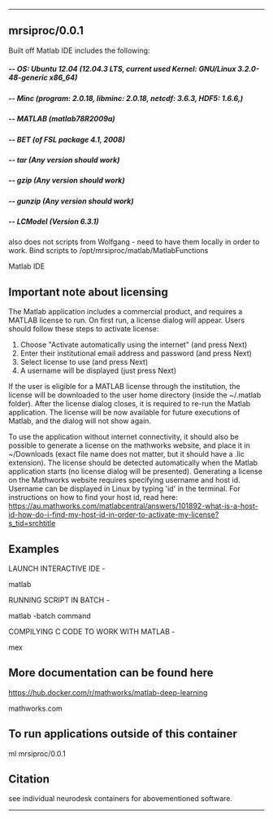 
----------------------------------
## mrsiproc/0.0.1 ##

Built off Matlab IDE
includes the following:
##### -- OS: Ubuntu 12.04			(12.04.3 LTS, current used Kernel: GNU/Linux 3.2.0-48-generic x86_64)
##### -- Minc 						(program: 2.0.18, libminc: 2.0.18, netcdf: 3.6.3, HDF5: 1.6.6,)
##### -- MATLAB 					(matlab78R2009a)
##### -- BET 						(of FSL package 4.1, 2008)
##### -- tar 						(Any version should work)
##### -- gzip						(Any version should work)
##### -- gunzip						(Any version should work) #
##### -- LCModel 					(Version 6.3.1)

also does not scripts from Wolfgang - need to have them locally in order to work.
Bind scripts to /opt/mrsiproc/matlab/MatlabFunctions


Matlab IDE

Important note about licensing
------------------------------
  
The Matlab application includes a commercial product, and requires a MATLAB license to run. On first run, a license dialog will appear. Users should follow these steps to activate license:
1. Choose "Activate automatically using the internet" (and press Next)
2. Enter their institutional email address and password (and press Next)
3. Select license to use (and press Next)
4. A username will be displayed (just press Next)

If the user is eligible for a MATLAB license through the institution, the license will be downloaded to the user home directory (inside the ~/.matlab folder). After the license dialog closes, it is required to re-run the Matlab application. The license will be now available for future executions of Matlab, and the dialog will not show again.

To use the application without internet connectivity, it should also be possible to generate a license on the mathworks website, and place it in ~/Downloads (exact file name does not matter, but it should have a .lic extension). The license should be detected automatically when the Matlab application starts (no license dialog will be presented). Generating a license on the Mathworks website requires specifying username and host id. Username can be displayed in Linux by typing 'id' in the terminal. For instructions on how to find your host id, read here: https://au.mathworks.com/matlabcentral/answers/101892-what-is-a-host-id-how-do-i-find-my-host-id-in-order-to-activate-my-license?s_tid=srchtitle



Examples
--------

  LAUNCH INTERACTIVE IDE -
  
  matlab

  RUNNING SCRIPT IN BATCH -
  
  matlab -batch command

  COMPILYING C CODE TO WORK WITH MATLAB -
  
  mex

More documentation can be found here
------------------------------------

  https://hub.docker.com/r/mathworks/matlab-deep-learning
  
  mathworks.com


To run applications outside of this container
---------------------------------------------

  ml mrsiproc/0.0.1

Citation
--------
  
  see individual neurodesk containers for abovementioned software.

----------------------------------
